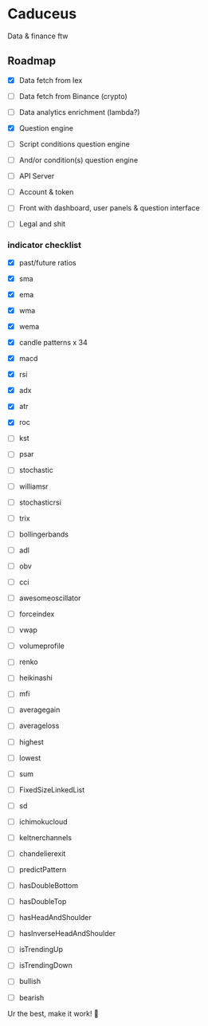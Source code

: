 # Caduceus

Data & finance ftw

## Roadmap

- [X] Data fetch from Iex
- [ ] Data fetch from Binance (crypto)
- [ ] Data analytics enrichment (lambda?)

- [X] Question engine
- [ ] Script conditions question engine
- [ ] And/or condition(s) question engine

- [ ] API Server
- [ ] Account & token
- [ ] Front with dashboard, user panels & question interface

- [ ] Legal and shit

### indicator checklist

- [x] past/future ratios

- [x] sma
- [x] ema
- [x] wma
- [x] wema

- [x] candle patterns x 34

- [x] macd

- [x] rsi

- [x] adx
- [x] atr

- [x] roc
- [ ] kst
- [ ] psar
- [ ] stochastic
- [ ] williamsr
- [ ] stochasticrsi
- [ ] trix

- [ ] bollingerbands

- [ ] adl
- [ ] obv
- [ ] cci
- [ ] awesomeoscillator
- [ ] forceindex
- [ ] vwap
- [ ] volumeprofile
- [ ] renko
- [ ] heikinashi
- [ ] mfi
- [ ] averagegain
- [ ] averageloss
- [ ] highest
- [ ] lowest
- [ ] sum
- [ ] FixedSizeLinkedList
- [ ] sd
- [ ] ichimokucloud
- [ ] keltnerchannels
- [ ] chandelierexit

- [ ] predictPattern
- [ ] hasDoubleBottom
- [ ] hasDoubleTop
- [ ] hasHeadAndShoulder
- [ ] hasInverseHeadAndShoulder
- [ ] isTrendingUp
- [ ] isTrendingDown
- [ ] bullish
- [ ] bearish

Ur the best, make it work! 🐗